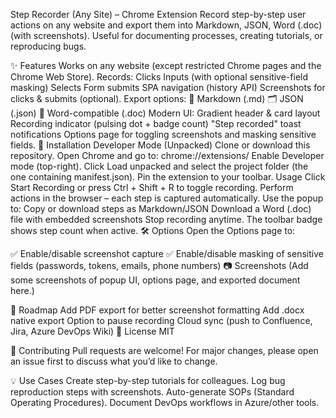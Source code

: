 Step Recorder (Any Site) – Chrome Extension
Record step-by-step user actions on any website and export them into Markdown, JSON, Word (.doc) (with screenshots).
Useful for documenting processes, creating tutorials, or reproducing bugs.

✨ Features
Works on any website (except restricted Chrome pages and the Chrome Web Store).
Records:
Clicks
Inputs (with optional sensitive-field masking)
Selects
Form submits
SPA navigation (history API)
Screenshots for clicks & submits (optional).
Export options:
📄 Markdown (.md)
🗂 JSON (.json)
📝 Word-compatible (.doc)
Modern UI:
Gradient header & card layout
Recording indicator (pulsing dot + badge count)
"Step recorded" toast notifications
Options page for toggling screenshots and masking sensitive fields.
🚀 Installation
Developer Mode (Unpacked)
Clone or download this repository.
Open Chrome and go to:
chrome://extensions/
Enable Developer mode (top-right).
Click Load unpacked and select the project folder (the one containing manifest.json).
Pin the extension to your toolbar.
Usage
Click Start Recording or press Ctrl + Shift + R to toggle recording.
Perform actions in the browser – each step is captured automatically.
Use the popup to:
Copy or download steps as Markdown/JSON
Download a Word (.doc) file with embedded screenshots
Stop recording anytime. The toolbar badge shows step count when active.
🛠 Options
Open the Options page to:

✅ Enable/disable screenshot capture
✅ Enable/disable masking of sensitive fields (passwords, tokens, emails, phone numbers)
📷 Screenshots
(Add some screenshots of popup UI, options page, and exported document here.)

📜 Roadmap
 Add PDF export for better screenshot formatting
 Add .docx native export
 Option to pause recording
 Cloud sync (push to Confluence, Jira, Azure DevOps Wiki)
📄 License
MIT

🙌 Contributing
Pull requests are welcome! For major changes, please open an issue first to discuss what you’d like to change.

💡 Use Cases
Create step-by-step tutorials for colleagues.
Log bug reproduction steps with screenshots.
Auto-generate SOPs (Standard Operating Procedures).
Document DevOps workflows in Azure/other tools.

